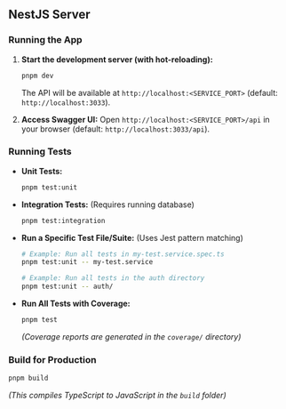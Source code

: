 ## NestJS Server

### Running the App

1.  **Start the development server (with hot-reloading):**

    ```bash
    pnpm dev
    ```

    The API will be available at `http://localhost:<SERVICE_PORT>` (default: `http://localhost:3033`).

2.  **Access Swagger UI:**
    Open `http://localhost:<SERVICE_PORT>/api` in your browser (default: `http://localhost:3033/api`).

### Running Tests

- **Unit Tests:**
  ```bash
  pnpm test:unit
  ```
- **Integration Tests:** (Requires running database)
  ```bash
  pnpm test:integration
  ```
- **Run a Specific Test File/Suite:** (Uses Jest pattern matching)

  ```bash
  # Example: Run all tests in my-test.service.spec.ts
  pnpm test:unit -- my-test.service

  # Example: Run all tests in the auth directory
  pnpm test:unit -- auth/
  ```

- **Run All Tests with Coverage:**
  ```bash
  pnpm test
  ```
  _(Coverage reports are generated in the `coverage/` directory)_

### Build for Production

```bash
pnpm build
```

_(This compiles TypeScript to JavaScript in the `build` folder)_
